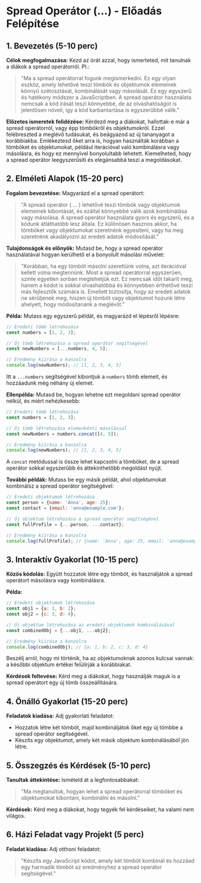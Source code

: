 # Spread Operátor (…) - Előadás Felépítése

## 1. Bevezetés (5-10 perc)

**Célok megfogalmazása:** Kezd az órát azzal, hogy ismerteted, mit tanulnak a diákok a spread operátorról. Pl.: 

> "Ma a spread operátorral fogunk megismerkedni. Ez egy olyan eszköz, amely lehetővé teszi tömbök és objektumok elemeinek könnyű szétosztását, kombinálását vagy másolását. Ez egy egyszerű és hatékony módszer a JavaScriptben. A spread operátor használata nemcsak a kód írását teszi könnyebbé, de az olvashatóságot is jelentősen növeli, így a kód karbantartása is egyszerűbbé válik."

**Előzetes ismeretek felidézése:** Kérdezd meg a diákokat, hallottak-e már a spread operátorról, vagy épp tömbökről és objektumokról. Ezzel felébreszted a meglévő tudásukat, és beágyazod az új tananyagot a korábbiakba. Emlékeztesd őket arra is, hogyan használták korábban a tömböket és objektumokat, például iterációval való kombinálásra vagy másolásra, és hogy ez mennyivel bonyolultabb lehetett. Kiemelheted, hogy a spread operátor leegyszerűsíti és elegánsabbá teszi a megoldásokat.

## 2. Elméleti Alapok (15-20 perc)

**Fogalom bevezetése:** Magyarázd el a spread operátort: 

> "A spread operátor ( ... ) lehetővé teszi tömbök vagy objektumok elemeinek kibontását, és ezáltal könnyebbé válik azok kombinálása vagy másolása. A spread operátor használata gyors és egyszerű, és a kódunk átláthatóbb lesz általa. Ez különösen hasznos akkor, ha tömböket vagy objektumokat szeretnénk egyesíteni, vagy ha meg szeretnénk akadályozni az eredeti adatok módosítását."

**Tulajdonságok és előnyök:** Mutasd be, hogy a spread operátor használatával hogyan kerülhető el a bonyolult másolási művelet:

> "Korábban, ha egy tömböt másolni szerettünk volna, azt iterációval kellett volna megtennünk. Most a spread operátorral egyszerűen, szinte egyetlen sorban megtehetjük ezt. Ez nemcsak időt takarít meg, hanem a kódot is sokkal olvashatóbbá és könnyebben érthetővé teszi más fejlesztők számára is. Emellett biztosítja, hogy az eredeti adatok ne sérüljenek meg, hiszen új tömböt vagy objektumot hozunk létre ahelyett, hogy módosítanánk a meglévőt."

**Példa:** Mutass egy egyszerű példát, és magyarázd el lépésről lépésre:

```javascript
// Eredeti tömb létrehozása
const numbers = [1, 2, 3];

// Új tömb létrehozása a spread operátor segítségével
const newNumbers = [...numbers, 4, 5];

// Eredmény kiírása a konzolra
console.log(newNumbers); // [1, 2, 3, 4, 5]
```

Itt a `...numbers` segítségével kibontjuk a `numbers` tömb elemeit, és hozzáadunk még néhány új elemet.

**Ellenpélda:** Mutasd be, hogyan lehetne ezt megoldani spread operátor nélkül, és miért nehézkesebb:

```javascript
// Eredeti tömb létrehozása
const numbers = [1, 2, 3];

// Új tömb létrehozása elemenkénti másolással
const newNumbers = numbers.concat([4, 5]);

// Eredmény kiírása a konzolra
console.log(newNumbers); // [1, 2, 3, 4, 5]
```

A `concat` metódussal is össze lehet kapcsolni a tömböket, de a spread operátor sokkal egyszerűbb és áttekinthetőbb megoldást nyújt.

**További példák:** Mutass be egy másik példát, ahol objektumokat kombinálsz a spread operátor segítségével:

```javascript
// Eredeti objektumok létrehozása
const person = {name: 'Anna', age: 25};
const contact = {email: 'anna@example.com'};

// Új objektum létrehozása a spread operátor segítségével
const fullProfile = {...person, ...contact};

// Eredmény kiírása a konzolra
console.log(fullProfile); // {name: 'Anna', age: 25, email: 'anna@example.com'}
```

## 3. Interaktív Gyakorlat (10-15 perc)

**Közös kódolás:** Együtt hozzatok létre egy tömböt, és használjátok a spread operátort másolásra vagy kombinálásra.

**Példa:**

```javascript
// Eredeti objektumok létrehozása
const obj1 = {a: 1, b: 2};
const obj2 = {c: 3, d: 4};

// Új objektum létrehozása az eredeti objektumok kombinálásával
const combinedObj = {...obj1, ...obj2};

// Eredmény kiírása a konzolra
console.log(combinedObj); // {a: 1, b: 2, c: 3, d: 4}
```

Beszélj arról, hogy mi történik, ha az objektumoknak azonos kulcsai vannak: a későbbi objektum értékei felülírják a korábbiakat.

**Kérdések feltevése:** Kérd meg a diákokat, hogy használják maguk is a spread operátort egy új tömb összeállítására.

## 4. Önálló Gyakorlat (15-20 perc)

**Feladatok kiadása:** Adj gyakorlati feladatot:

- Hozzatok létre két tömböt, majd kombináljátok őket egy új tömbbe a spread operátor segítségével.
- Készíts egy objektumot, amely két másik objektum kombinálásából jön létre.

## 5. Összegzés és Kérdések (5-10 perc)

**Tanultak áttekintése:** Ismételd át a legfontosabbakat: 

> "Ma megtanultuk, hogyan lehet a spread operátorral tömböket és objektumokat kibontani, kombinálni és másolni."

**Kérdések:** Kérd meg a diákokat, hogy tegyék fel kérdéseiket, ha valami nem világos.

## 6. Házi Feladat vagy Projekt (5 perc)

**Feladat kiadása:** Adj otthoni feladatot: 

> "Készíts egy JavaScript kódot, amely két tömböt kombinál és hozzáad egy harmadik tömböt az eredményhez a spread operátor segítségével."
